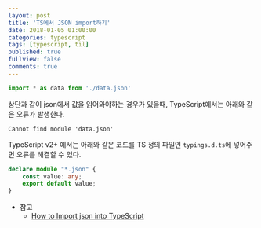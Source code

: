```yaml
---
layout: post
title: 'TS에서 JSON import하기'
date: 2018-01-05 01:00:00
categories: typescript
tags: [typescript, til]
published: true
fullview: false
comments: true
---
```


```typescript
import * as data from './data.json'
```

상단과 같이 json에서 값을 읽어와야하는 경우가 있을때, TypeScript에서는 아래와 같은 오류가 발생한다.

```
Cannot find module 'data.json'
```

TypeScript v2+ 에서는 아래와 같은 코드를 TS 정의 파일인 `typings.d.ts`에 넣어주면 오류를 해결할 수 있다.

```typescript
declare module "*.json" {
    const value: any;
    export default value;
}
```

* 참고
  * [How to Import json into TypeScript](https://hackernoon.com/import-json-into-typescript-8d465beded79)